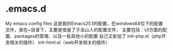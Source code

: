 # .emacs.d
My emacs config files
这是我的Emacs25.1的配置，在windows64位下的配置文件，放在~目录下，主要是借鉴了子龙山人的配置文件，
主要包括：UI方面的配置、packages的管理、以及一些其他小的配置
自己又新加了
            init-php.el（php开发相关的插件）
            init-html.el（web开发相关的插件）
